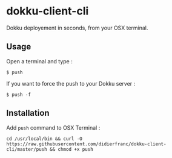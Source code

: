 # dokku-client-cli

Dokku deployement in seconds, from your OSX terminal.

## Usage

Open a terminal and type :
```
$ push
```

If you want to force the push to your Dokku server :

```
$ push -f
```

## Installation

Add `push` command to OSX Terminal :

```
cd /usr/local/bin && curl -O https://raw.githubusercontent.com/didierfranc/dokku-client-cli/master/push && chmod +x push
```
